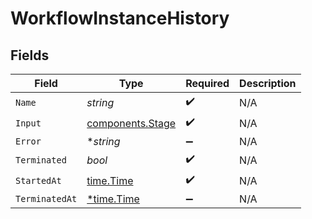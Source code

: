 # WorkflowInstanceHistory


## Fields

| Field                                                | Type                                                 | Required                                             | Description                                          |
| ---------------------------------------------------- | ---------------------------------------------------- | ---------------------------------------------------- | ---------------------------------------------------- |
| `Name`                                               | *string*                                             | :heavy_check_mark:                                   | N/A                                                  |
| `Input`                                              | [components.Stage](../../models/components/stage.md) | :heavy_check_mark:                                   | N/A                                                  |
| `Error`                                              | **string*                                            | :heavy_minus_sign:                                   | N/A                                                  |
| `Terminated`                                         | *bool*                                               | :heavy_check_mark:                                   | N/A                                                  |
| `StartedAt`                                          | [time.Time](https://pkg.go.dev/time#Time)            | :heavy_check_mark:                                   | N/A                                                  |
| `TerminatedAt`                                       | [*time.Time](https://pkg.go.dev/time#Time)           | :heavy_minus_sign:                                   | N/A                                                  |